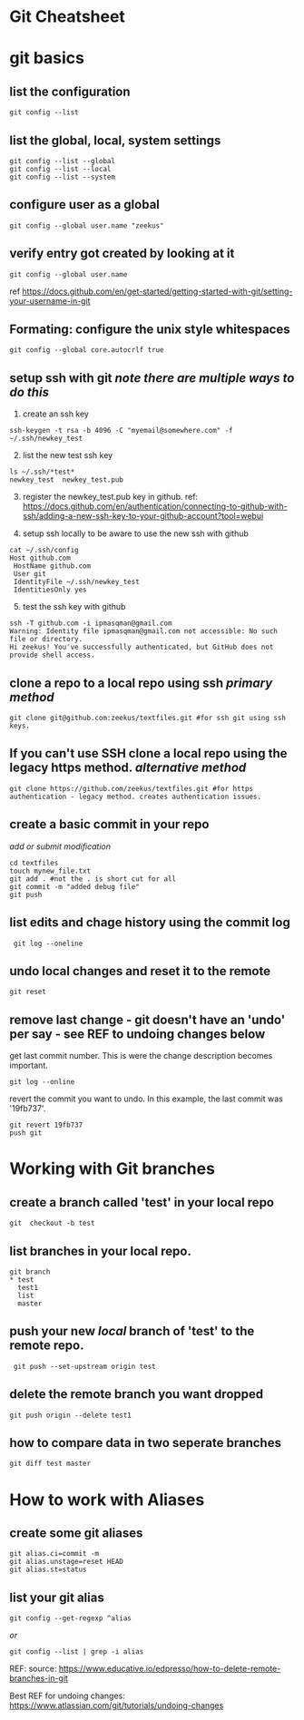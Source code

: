# Git Cheatsheet

# git basics 

## list the configuration

```
git config --list
```

## list the global, local, system settings

```
git config --list --global
git config --list --local
git config --list --system
```

## configure user as a global
```
git config --global user.name "zeekus"
```

## verify entry got created by looking at it
```
git config --global user.name
```
ref https://docs.github.com/en/get-started/getting-started-with-git/setting-your-username-in-git

## Formating: configure the unix style whitespaces
```
git config --global core.autocrlf true
```

## setup ssh with git *note there are multiple ways to do this*

1. create an ssh key
```
ssh-keygen -t rsa -b 4096 -C "myemail@somewhere.com" -f ~/.ssh/newkey_test
```
2. list the new test ssh key
```
ls ~/.ssh/*test*
newkey_test  newkey_test.pub
```
3. register the newkey_test.pub key in github. 
ref: https://docs.github.com/en/authentication/connecting-to-github-with-ssh/adding-a-new-ssh-key-to-your-github-account?tool=webui

4. setup ssh locally to be aware to use the new ssh with github

```
cat ~/.ssh/config 
Host github.com
 HostName github.com
 User git
 IdentityFile ~/.ssh/newkey_test
 IdentitiesOnly yes
```
5. test the ssh key with github

```
ssh -T github.com -i ipmasqman@gmail.com
Warning: Identity file ipmasqman@gmail.com not accessible: No such file or directory.
Hi zeekus! You've successfully authenticated, but GitHub does not provide shell access.
```

## clone a repo to a local repo using ssh *primary method*

```
git clone git@github.com:zeekus/textfiles.git #for ssh git using ssh keys. 
```

## If you can't use SSH clone a local repo using the legacy https method. *alternative method*

```
git clone https://github.com/zeekus/textfiles.git #for https authentication - legacy method. creates authentication issues. 
```

## create a basic commit in your repo

*add or submit modification*

```
cd textfiles
touch mynew_file.txt
git add . #not the . is short cut for all
git commit -m "added debug file" 
git push
```

## list edits and chage history using the commit log
```
 git log --oneline
```

## undo local changes and reset it to the remote 

```
git reset
```

## remove last change - git doesn't have an 'undo' per say - see REF to undoing changes below

get last commit number. This is were the change description becomes important.

``` 
git log --online 
```

revert the commit you want to undo.  In this example, the last commit was '19fb737'.

```
git revert 19fb737
push git
```



# Working with Git branches

## create a branch called 'test' in your local repo

```
git  checkout -b test
```

## list branches in your local repo.
```
git branch
* test
  test1
  list
  master
```

## push your new *local* branch of 'test' to the remote repo.

```
 git push --set-upstream origin test
```

## delete the remote branch you want dropped
```
git push origin --delete test1
```

## how to compare data in two seperate branches

```
git diff test master
```



# How to work with Aliases

## create some git aliases

```
git alias.ci=commit -m
git alias.unstage=reset HEAD
git alias.st=status
```

## list your git alias
```
git config --get-regexp ^alias 
```

*or* 

```
git config --list | grep -i alias
```


 

REF:
source: https://www.educative.io/edpresso/how-to-delete-remote-branches-in-git

Best REF for undoing changes: https://www.atlassian.com/git/tutorials/undoing-changes
